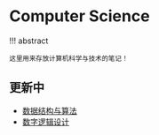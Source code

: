 # Computer Science

!!! abstract

    这里用来存放计算机科学与技术的笔记！

## 更新中

- [数据结构与算法](algorithm/fds/index.md)
- [数字逻辑设计](system/digital_logic/index.md)